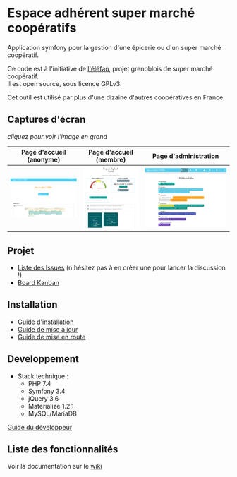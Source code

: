 # Espace adhérent super marché coopératifs

Application symfony pour la gestion d'une épicerie ou d'un super marché coopératif.

Ce code est à l'initiative de [l'éléfan](https://lelefan.org/), projet grenoblois de super marché coopératif.<br />
Il est open source, sous licence GPLv3.

Cet outil est utilisé par plus d'une dizaine d'autres coopératives en France.

## Captures d'écran

_cliquez pour voir l'image en grand_

|Page d'accueil (anonyme)|Page d'accueil (membre)|Page d'administration|
|---|---|---|
|![home_anon](doc/images/20121105_homepage_anon.png)|![home](doc/images/20121105_homepage_raphael.png)|![admin](doc/images/20121105_homepage_admin.png)|

## Projet

* [Liste des Issues](https://github.com/elefan-grenoble/gestion-compte/issues) (n'hésitez pas à en créer une pour lancer la discussion !)
* [Board Kanban](https://github.com/elefan-grenoble/gestion-compte/projects/5)

## Installation

* [Guide d'installation](doc/install.md)
* [Guide de mise à jour](doc/maj.md)
* [Guide de mise en route](doc/start.md)

## Developpement

* Stack technique :
  * PHP 7.4
  * Symfony 3.4
  * jQuery 3.6
  * Materialize 1.2.1
  * MySQL/MariaDB

[Guide du développeur](doc/dev.md)

## Liste des fonctionnalités

Voir la documentation sur le [wiki](https://github.com/elefan-grenoble/gestion-compte/wiki)
